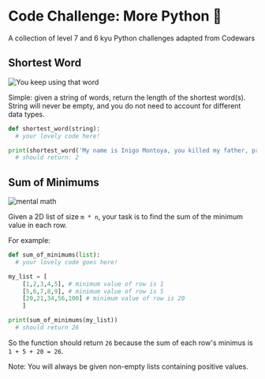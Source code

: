 # Code Challenge: More Python 🐍
A collection of level 7 and 6 kyu Python challenges adapted from Codewars 

## Shortest Word

![You keep using that word](https://media.giphy.com/media/N7FeGLHjVsDQY/giphy.gif)

Simple: given a string of words, return the length of the shortest word(s). String will never be empty, and you do not need to account for different data types. 

```python
def shortest_word(string): 
  # your lovely code here!

print(shortest_word('My name is Inigo Montoya, you killed my father, prepare to die!'))
  # should return: 2
```
## Sum of Minimums 

![mental math](https://media.giphy.com/media/BmmfETghGOPrW/giphy.gif)

Given a 2D list of size `m * n`, your task is to find the sum of the minimum value in each row. 

For example: 
```python
def sum_of_minimums(list):
  # your lovely code goes here!

my_list = [
    [1,2,3,4,5], # minimum value of row is 1
    [5,6,7,8,9], # minimum value of row is 5
    [20,21,34,56,100] # minimum value of row is 20
    ]

print(sum_of_minimums(my_list))
  # should return 26
```

So the function should return `26` because the sum of each row's minimus is `1 + 5 + 20 = 26`. 

Note: You will always be given non-empty lists containing positive values. 
